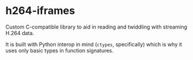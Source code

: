 # h264-iframes

Custom C-compatible library to aid in reading and twiddling with streaming H.264 data.

It is built with Python interop in mind (`ctypes`, specifically) which is why it uses only basic types in function signatures.
